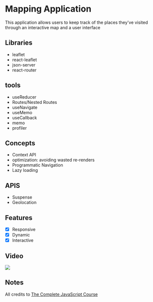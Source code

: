 # Mapping Application
This application allows users to keep track of the places they've visited through an interactive map and a user interface

## Libraries
- leaflet
- react-leaflet
- json-server
- react-router

## tools
- useReducer
- Routes/Nested Routes
- useNavigate
- useMemo
- useCallback
- memo
- profiler

## Concepts
- Context API
- optimization: avoiding wasted re-renders
- Programmatic Navigation
- Lazy loading

## APIS
- Suspense 
- Geolocation

## Features
- [x] Responsive
- [x] Dynamic
- [x] Interactive

## Video
<div>
    <a href="https://www.loom.com/share/89d4cb9eccfd4cc9a7093959328f025e">
      <img style="max-width:300px;" src="https://cdn.loom.com/sessions/thumbnails/89d4cb9eccfd4cc9a7093959328f025e-deb3ddac44684a43-full-play.gif">
    </a>
  </div>

## Notes
All credits to <a href="https://www.udemy.com/course/the-complete-javascript-course/?couponCode=24T7MT123024">The Complete JavaScript Course 
